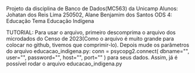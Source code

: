 Projeto da disciplina de Banco de Dados(MC563) da Unicamp
Alunos: Johatan dos Reis Lima 250502,  Alane Benjamim dos Santos
ODS 4: Educação
Tema Educação Indígena

TUTORIAL: Para usar o arquivo, primeiro descomprima o arquivo dos microdados do Censo de 2023(Como o arquivo é muito grande para colocar no github, tivemos que comprimir-lo). Depois mude os parâmetros do arquivo educacao_indigena.py:
conn = psycopg2.connect(
    dbname="",
    user="",
    password="",
    host="",
    port=""
)
para seus dados. Assim, já é possível rodar o arquivo educacao_indigena.py
